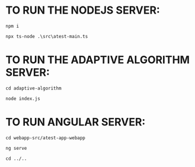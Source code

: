 # TO RUN THE NODEJS SERVER:
```shell
npm i
```
```shell
npx ts-node .\src\atest-main.ts
```

# TO RUN THE ADAPTIVE ALGORITHM SERVER:
```shell
cd adaptive-algorithm
```
```shell
node index.js
```

# TO RUN ANGULAR SERVER:
```shell
cd webapp-src/atest-app-webapp
```
```shell
ng serve
```
```shell
cd ../..
```